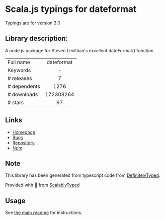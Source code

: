 
# Scala.js typings for dateformat

Typings are for version 3.0

## Library description:
A node.js package for Steven Levithan's excellent dateFormat() function.

|                    |                 |
| ------------------ | :-------------: |
| Full name          | dateformat |
| Keywords           | - |
| # releases         | 7 |
| # dependents       | 1276 |
| # downloads        | 172308264 |
| # stars            | 97 |

## Links
- [Homepage](https://github.com/felixge/node-dateformat)
- [Bugs](https://github.com/felixge/node-dateformat/issues)
- [Repository](https://github.com/felixge/node-dateformat)
- [Npm](https://www.npmjs.com/package/dateformat)
    


## Note
This library has been generated from typescript code from [DefinitelyTyped](https://definitelytyped.org).

Provided with :purple_heart: from [ScalablyTyped](https://github.com/oyvindberg/ScalablyTyped)

## Usage
See [the main readme](../../readme.md) for instructions.


